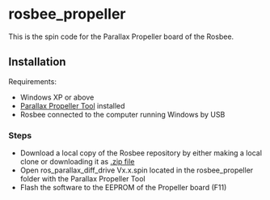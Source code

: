 # rosbee_propeller

This is the spin code for the Parallax Propeller board of the Rosbee.

## Installation

Requirements:
- Windows XP or above
- [Parallax Propeller Tool](https://www.parallax.com/downloads/propeller-tool-software) installed
- Rosbee connected to the computer running Windows by USB

### Steps
- Download a local copy of the Rosbee repository by either making a local clone or downloading it as [.zip file](../../../../archive/master.zip)
- Open ros_parallax_diff_drive Vx.x.spin located in the rosbee_propeller folder with the Parallax Propeller Tool
- Flash the software to the EEPROM of the Propeller board (F11)
